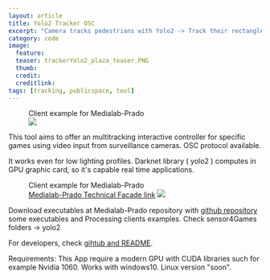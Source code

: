 ```yaml
---
layout: article
title: Yolo2 Tracker OSC
excerpt: "Camera tracks pedestrians with Yolo2 -> Track their rectangle positions and dimensions -> Identify certain actions -> Send all filtered results by OSC (or others Network protocols if you wish) for a Real-Time use. I have this running around 17 Fps using a Nvidia 1060 graphics card"
category: code
image:
  feature:
  teaser: trackerYolo2_plaza_teaser.PNG
  thumb:
  credit:
  creditlink:
tags: [tracking, publicspace, tool]
---
```


<figure class="one">
	<figcaption>Client example for Medialab-Prado</figcaption>
	<img src="https://c1.staticflickr.com/5/4601/25356852558_bbab6d98cc.jpg">
</figure>

This tool aims to offer an multitracking interactive controller for specific games using video input from surveillance cameras. OSC protocol available.

It works even for low lighting profiles. Darknet library ( yolo2 ) computes in GPU graphic card, so it's capable real time applications.

<figure class="one">
	<figcaption>Client example for Medialab-Prado</figcaption>
	<a href="https://medialab-prado.es/article/fachada_digital_informacion_tecnica">Medialab-Prado Technical Facade link</a>
	<img src="https://c1.staticflickr.com/5/4736/25356850868_dcac9ae3fb_c.jpg">
</figure>

Download executables at Medialab-Prado repository with [github repository](https://github.com/medialab-prado/RecursosFachada) some executables and Processing clients examples. Check sensor4Games folders -> yolo2

For developers, check [gihtub and README](https://github.com/carlesgutierrez/fachada-yolo2Tracking/).

Requirements:
This App require a modern GPU with CUDA libraries such for example Nvidia 1060.
Works with windows10.
Linux version "soon".  

